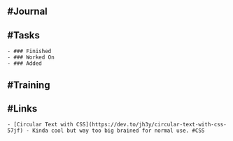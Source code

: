 ## #Journal
## #Tasks
	- ### Finished
	- ### Worked On
	- ### Added
## #Training
## #Links
	- [Circular Text with CSS](https://dev.to/jh3y/circular-text-with-css-57jf) - Kinda cool but way too big brained for normal use. #CSS
